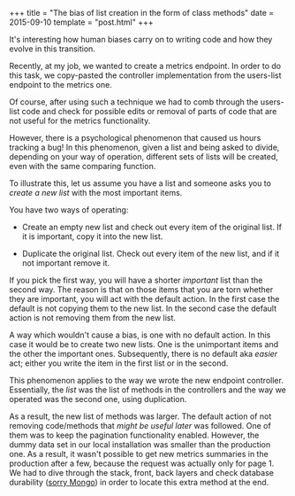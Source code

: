 +++
title = "The bias of list creation in the form of class methods"
date = 2015-09-10
template = "post.html"
+++

It's interesting how human biases carry on to writing code and how they evolve in this transition.

Recently, at my job, we wanted to create a metrics endpoint. In order to do this task, we copy-pasted the controller implementation from the users-list endpoint to the metrics one.

Of course, after using such a technique we had to comb through the users-list code and check for possible edits or removal of parts of code that are not useful for the metrics functionality.

However, there is a psychological phenomenon that caused us hours tracking a bug! In this phenomenon, given a list and being asked to divide, depending on your way of operation, different sets of lists will be created, even with the same comparing function.

To illustrate this, let us assume you have a list and someone asks you to *create a new list* with the most important items.

You have two ways of operating:

* Create an empty new list and check out every item of the original list. If it is important, copy it into the new list.

* Duplicate the original list. Check out every item of the new list, and if it not important remove it.

If you pick the first way, you will have a shorter *important* list than the second way. The reason is that on those items that you are torn whether they are important, you will act with the default action. In the first case the default is not copying them to the new list. In the second case the default action is not removing them from the new list.

A way which wouldn't cause a bias, is one with no default action. In this case it would be to create two new lists. One is the unimportant items and the other the important ones. Subsequently, there is no default aka *easier* act; either you write the item in the first list or in the second.

This phenomenon applies to the way we wrote the new endpoint controller. Essentially, the *list* was the list of methods in the controllers and the way we operated was the second one, using duplication.

As a result, the new list of methods was larger. The default action of not removing code/methods that *might be useful later* was followed. One of them was to keep the pagination functionality enabled. However, the dummy data set in our local installation was smaller than the production one. As a result, it wasn't possible to get new metrics summaries in the production after a few, because the request was actually only for page 1. We had to dive through the stack, front, back layers and check database durability ([sorry Mongo](http://www.sarahmei.com/blog/2013/11/11/why-you-should-never-use-mongodb/)) in order to locate this extra method at the end.
